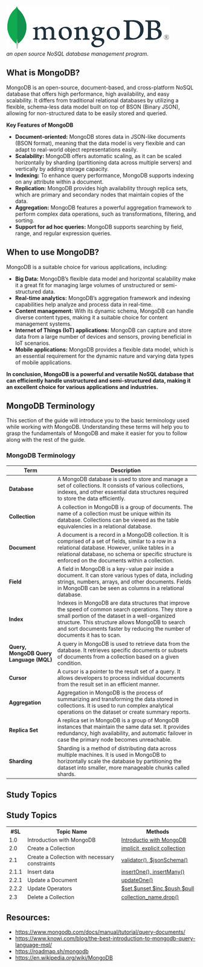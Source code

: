 ![MongoDB](./public/readme_images/mongodb_image.png)  
*an open source NoSQL database management program.*

## What is MongoDB?

MongoDB is an open-source, document-based, and cross-platform NoSQL database that offers high performance, high availability, and easy scalability. It differs from traditional relational databases by utilizing a flexible, schema-less data model built on top of BSON (Binary JSON), allowing for non-structured data to be easily stored and queried.

**Key Features of MongoDB**

- **Document-oriented:** MongoDB stores data in JSON-like documents (BSON format), meaning that the data model is very flexible and can adapt to real-world object representations easily.
- **Scalability:** MongoDB offers automatic scaling, as it can be scaled horizontally by sharding (partitioning data across multiple servers) and vertically by adding storage capacity.
- **Indexing:** To enhance query performance, MongoDB supports indexing on any attribute within a document.
- **Replication:** MongoDB provides high availability through replica sets, which are primary and secondary nodes that maintain copies of the data.
- **Aggregation:** MongoDB features a powerful aggregation framework to perform complex data operations, such as transformations, filtering, and sorting.
- **Support for ad hoc queries:** MongoDB supports searching by field, range, and regular expression queries.

## When to use MongoDB?

MongoDB is a suitable choice for various applications, including:

- **Big Data:** MongoDB’s flexible data model and horizontal scalability make it a great fit for managing large volumes of unstructured or semi-structured data.
- **Real-time analytics:** MongoDB’s aggregation framework and indexing capabilities help analyze and process data in real-time.
- **Content management:** With its dynamic schema, MongoDB can handle diverse content types, making it a suitable choice for content management systems.
- **Internet of Things (IoT) applications:** MongoDB can capture and store data from a large number of devices and sensors, proving beneficial in IoT scenarios.
- **Mobile applications:** MongoDB provides a flexible data model, which is an essential requirement for the dynamic nature and varying data types of mobile applications.

**In conclusion, MongoDB is a powerful and versatile NoSQL database that can efficiently handle unstructured and semi-structured data, making it an excellent choice for various applications and industries.**

## MongoDB Terminology

This section of the guide will introduce you to the basic terminology used while working with MongoDB. Understanding these terms will help you to grasp the fundamentals of MongoDB and make it easier for you to follow along with the rest of the guide.

### MongoDB Terminology

| **Term**               | **Description**                                                                                                                                                                   |
|------------------------|-----------------------------------------------------------------------------------------------------------------------------------------------------------------------------------|
| **Database**           | A MongoDB database is used to store and manage a set of collections. It consists of various collections, indexes, and other essential data structures required to store the data efficiently. |
| **Collection**         | A collection in MongoDB is a group of documents. The name of a collection must be unique within its database. Collections can be viewed as the table equivalencies in a relational database. |
| **Document**           | A document is a record in a MongoDB collection. It is comprised of a set of fields, similar to a row in a relational database. However, unlike tables in a relational database, no schema or specific structure is enforced on the documents within a collection. |
| **Field**              | A field in MongoDB is a key-value pair inside a document. It can store various types of data, including strings, numbers, arrays, and other documents. Fields in MongoDB can be seen as columns in a relational database. |
| **Index**              | Indexes in MongoDB are data structures that improve the speed of common search operations. They store a small portion of the dataset in a well-organized structure. This structure allows MongoDB to search and sort documents faster by reducing the number of documents it has to scan. |
| **Query, MongoDB Query Language (MQL)** | A query in MongoDB is used to retrieve data from the database. It retrieves specific documents or subsets of documents from a collection based on a given condition. |
| **Cursor**             | A cursor is a pointer to the result set of a query. It allows developers to process individual documents from the result set in an efficient manner.                                    |
| **Aggregation**        | Aggregation in MongoDB is the process of summarizing and transforming the data stored in collections. It is used to run complex analytical operations on the dataset or create summary reports. |
| **Replica Set**        | A replica set in MongoDB is a group of MongoDB instances that maintain the same data set. It provides redundancy, high availability, and automatic failover in case the primary node becomes unreachable. |
| **Sharding**           | Sharding is a method of distributing data across multiple machines. It is used in MongoDB to horizontally scale the database by partitioning the dataset into smaller, more manageable chunks called shards. |

## Study Topics

<div>
<h2>Study Topics</h2>
<table>
<thead>
<tr><th>#SL</th>
<th>Topic Name</th>
<th>Methods </th>
</tr>
<tr>
<td>1.0</td><td>Introduction with MongoDB</td><td><a href="https://github.com/MohammadRuhulAmin/mongodb_tutorial/tree/main">Introductio with MongoDB</a></td>
</tr>
<tr>
<td>2.0</td><td>Create a Collection </td><td><a href="https://github.com/MohammadRuhulAmin/mongodb_tutorial/tree/main/create_collections">implicit, explicit collection</a></td>
</tr>

<tr>
<td>2.1</td><td>Create a Collection with necessary constraints </td><td><a href="https://github.com/MohammadRuhulAmin/mongodb_tutorial/blob/main/create_collections/add_constraints.js">validator(), $jsonSchema()</a></td>
</tr>

<tr>
<td>2.1.1</td><td> Insert data </td><td><a href="https://github.com/MohammadRuhulAmin/mongodb_tutorial/tree/main/managing_record">insertOne(), insertMany()</a></td>
</tr>

<tr>
<td>2.2.1</td>
<td>Update a Document</td>
<td>
<a href="https://github.com/MohammadRuhulAmin/mongodb_tutorial/blob/main/update_record/update_one.js">updateOne()
</td>
</tr>

<tr>
<td>2.2.2</td>
<td>Update Operators</td>
<td><a href="https://github.com/MohammadRuhulAmin/mongodb_tutorial/blob/main/update_record/update_operators.js">
$set,$unset,$inc,$push,$pull</a></td>
</tr>


<tr>
<td>2.3</td><td>Delete a Collection </td><td><a href="https://github.com/MohammadRuhulAmin/mongodb_tutorial/blob/main/drop_collections/dc.js"> collection_name.drop()</a></td>
</tr>



</thead>
</table>
</div>




## Resources:

- <https://www.mongodb.com/docs/manual/tutorial/query-documents/>
- <https://www.knowi.com/blog/the-best-introduction-to-mongodb-query-language-mql/>
- <https://roadmap.sh/mongodb>
- <https://en.wikipedia.org/wiki/MongoDB>
